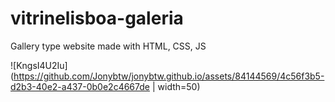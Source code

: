 # vitrinelisboa-galeria
Gallery type website made with HTML, CSS, JS


![KngsI4U2Iu](https://github.com/Jonybtw/jonybtw.github.io/assets/84144569/4c56f3b5-d2b3-40e2-a437-0b0e2c4667de | width=50)
